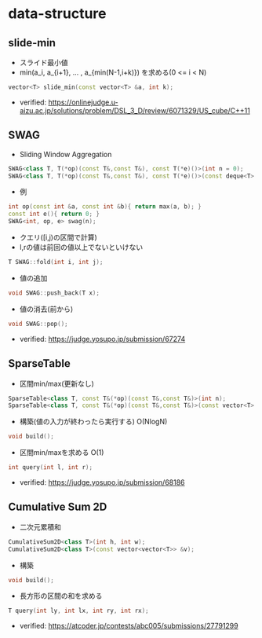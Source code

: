 # data-structure

## slide-min
- スライド最小値
- min(a_i, a_{i+1}, ... , a_{min(N-1,i+k)}) を求める(0 <= i < N)
```cpp
vector<T> slide_min(const vector<T> &a, int k);
```
- verified: https://onlinejudge.u-aizu.ac.jp/solutions/problem/DSL_3_D/review/6071329/US_cube/C++11

## SWAG
- Sliding Window Aggregation
```cpp
SWAG<class T, T(*op)(const T&,const T&), const T(*e)()>(int n = 0);
SWAG<class T, T(*op)(const T&,const T&), const T(*e)()>(const deque<T> &v);
```
- 例
```cpp
int op(const int &a, const int &b){ return max(a, b); }
const int e(){ return 0; }
SWAG<int, op, e> swag(n);
```
- クエリ([i,j)の区間で計算)
- l,rの値は前回の値以上でないといけない
```cpp
T SWAG::fold(int i, int j);
```
- 値の追加
```cpp
void SWAG::push_back(T x);
```
- 値の消去(前から)
```cpp
void SWAG::pop();
```
- verified: https://judge.yosupo.jp/submission/67274

## SparseTable
- 区間min/max(更新なし)
```cpp
SparseTable<class T, const T&(*op)(const T&,const T&)>(int n);
SparseTable<class T, const T&(*op)(const T&,const T&)>(const vector<T> &a);
```
- 構築(値の入力が終わったら実行する) O(NlogN)
```cpp
void build();
```
- 区間min/maxを求める O(1)
```cpp
int query(int l, int r);
```
- verified: https://judge.yosupo.jp/submission/68186

## Cumulative Sum 2D
- 二次元累積和
```cpp
CumulativeSum2D<class T>(int h, int w);
CumulativeSum2D<class T>(const vector<vector<T>> &v);
```
- 構築
```cpp
void build();
```
- 長方形の区間の和を求める
```cpp
T query(int ly, int lx, int ry, int rx);
```
- verified: https://atcoder.jp/contests/abc005/submissions/27791299
